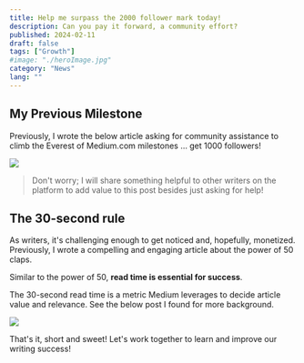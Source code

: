 ```yaml
---
title: Help me surpass the 2000 follower mark today!
description: Can you pay it forward, a community effort?
published: 2024-02-11
draft: false
tags: ["Growth"]
#image: "./heroImage.jpg"
category: "News"
lang: ""
---
```


<!-- ![Hero Image](./heroImage.jpg) -->

## **My Previous Milestone**

Previously, I wrote the below article asking for community assistance to climb the Everest of Medium.com milestones … get 1000 followers!

![](https://res-3.cloudinary.com/ddicetqs5/image/upload/f_auto,fl_force_strip,q_auto:best/v1/wayfinder-ghost-blog/wayfinder_owl_round_250_percent)

> Don't worry; I will share something helpful to other writers on the platform to add value to this post besides just asking for help!

<!-- excerpt -->

## The 30-second rule

As writers, it's challenging enough to get noticed and, hopefully, monetized. Previously, I wrote a compelling and engaging article about the power of 50 claps.

Similar to the power of 50, **read time is essential for success**.

The 30-second read time is a metric Medium leverages to decide article value and relevance. See the below post I found for more background.

![](https://res-3.cloudinary.com/ddicetqs5/image/upload/f_auto,fl_force_strip,q_auto:best/v1/wayfinder-ghost-blog/wayfinder_owl_round_250_percent)

That's it, short and sweet! Let's work together to learn and improve our writing success!
